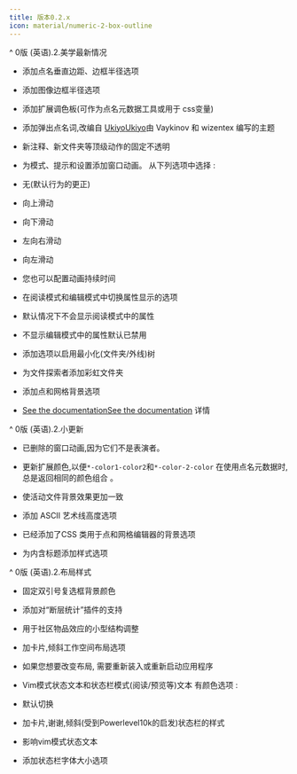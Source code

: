 ```yaml
---
title: 版本0.2.x
icon: material/numeric-2-box-outline
---
```


^ 0版 (英语).2.美学最新情况

- 添加点名垂直边距、边框半径选项

- 添加图像边框半径选项

- 添加扩展调色板(可作为点名元数据工具或用于
css变量)

- 添加弹出点名词,改编自
[Ukiyo](https://github.com/technerium/obsidian-ukiyo)[Ukiyo](https://github.com/technerium/obsidian-ukiyo)由 Vaykinov 和 wizentex 编写的主题

- 新注释、新文件夹等顶级动作的固定不透明

- 为模式、提示和设置添加窗口动画。
从下列选项中选择 :

- 无(默认行为的更正)

- 向上滑动

- 向下滑动

- 左向右滑动

- 向左滑动

-  您也可以配置动画持续时间

- 在阅读模式和编辑模式中切换属性显示的选项

- 默认情况下不会显示阅读模式中的属性

- 不显示编辑模式中的属性默认已禁用

- 添加选项以启用最小化(文件夹/外线)树

- 为文件探索者添加彩虹文件夹

- 添加点和网格背景选项

- [See the documentation](https://github.com/bladeacer/flexcyon/tree/master/docs/docs.md)[See the documentation](https://github.com/bladeacer/flexcyon/tree/master/docs/docs.md)
详情

^ 0版 (英语).2.小更新

- 已删除的窗口动画,因为它们不是表演者。

- 更新扩展颜色,以便`*-color1-color2`和`*-color-2-color`
在使用点名元数据时, 总是返回相同的颜色组合 。

- 使活动文件背景效果更加一致

- 添加 ASCII 艺术线高度选项

- 已经添加了CSS 类用于点和网格编辑器的背景选项

- 为内含标题添加样式选项

^ 0版 (英语).2.布局样式

- 固定双引号复选框背景颜色

- 添加对“断层统计”插件的支持

- 用于社区物品效应的小型结构调整

- 加卡片,倾斜工作空间布局选项

- 如果您想要改变布局, 需要重新装入或重新启动应用程序

- Vim模式状态文本和状态栏模式(阅读/预览等)文本
有颜色选项 :
- 默认切换
- 加卡片,谢谢,倾斜(受到Powerlevel10k的启发)状态栏的样式
- 影响vim模式状态文本
- 添加状态栏字体大小选项
